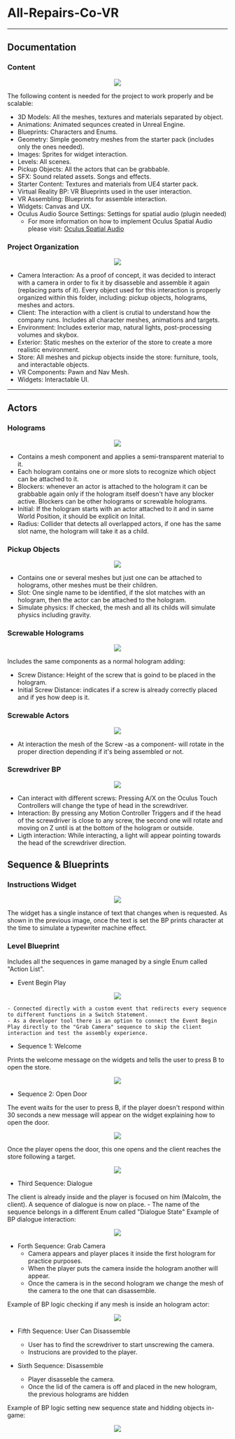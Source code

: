 # All-Repairs-Co-VR
---
## Documentation
### **Content**
<p align="center">
  <img src="Images/Content.PNG">
</p>
The following content is needed for the project to work properly and be scalable:

- 3D Models: All the meshes, textures and materials separated by object.
- Animations: Animated sequnces created in Unreal Engine.
- Blueprints: Characters and Enums.
- Geometry: Simple geometry meshes from the starter pack (includes only the ones needed).
- Images: Sprites for widget interaction.
- Levels: All scenes.
- Pickup Objects: All the actors that can be grabbable.
- SFX: Sound related assets. Songs and effects.
- Starter Content: Textures and materials from UE4 starter pack.
- Virtual Reality BP: VR Blueprints used in the user interaction.
- VR Assembling: Blueprints for assemble interaction.
- Widgets: Canvas and UX.
- Oculus Audio Source Settings: Settings for spatial audio (plugin needed)
    - For more information on how to implement Oculus Spatial Audio please visit: [Oculus Spatial Audio](https://developer.oculus.com/documentation/unreal/audio-osp-ue/)

### **Project Organization**
<p align="center">
  <img src="Images/Level_Organization.PNG">
</p> 

- Camera Interaction: As a proof of concept, it was decided to interact with a camera in order to fix it by disasseble and assemble it again (replacing parts of it). Every object used for this interaction is properly organized within this folder, including: pickup objects, holograms, meshes and actors.
- Client: The interaction with a client is crutial to understand how the company runs. Includes all character meshes, animations and targets.
- Environment: Includes exterior map, natural lights, post-processing volumes and skybox.
- Exterior: Static meshes on the exterior of the store to create a more realistic environment.
- Store: All meshes and pickup objects inside the store: furniture, tools, and interactable objects.
- VR Components: Pawn and Nav Mesh.
- Widgets: Interactable UI.
---

## Actors

### Holograms
<p align="center">
  <img src="Images/Holo.PNG">
</p>

- Contains a mesh component and applies a semi-transparent material to it. 
- Each hologram contains one or more slots to recognize which object can be attached to it. 
- Blockers: whenever an actor is attached to the hologram it can be grabbable again only if the hologram itself doesn't have any blocker active. Blockers can be other holograms or screwable holograms. 
- Initial: If the hologram starts with an actor attached to it and in same World Position, it should be explicit on Inital.
- Radius: Collider that detects all overlapped actors, if one has the same slot name, the hologram will take it as a child.

### Pickup Objects
<p align="center">
  <img src="Images/Pickup.PNG">
</p>

- Contains one or several meshes but just one can be attached to holograms, other meshes must be their children.
- Slot: One single name to be identified, if the slot matches with an hologram, then the actor can be attached to the hologram.
- Simulate physics: If checked, the mesh and all its childs will simulate physics including gravity.

### Screwable Holograms
<p align="center">
  <img src="Images/Screwable.PNG">
</p>

Includes the same components as a normal hologram adding:
- Screw Distance: Height of the screw that is goind to be placed in the hologram.
- Initial Screw Distance: indicates if a screw is already correctly placed and if yes how deep is it.

### Screwable Actors
<p align="center">
  <img src="Images/Screwable_Actor.PNG">
</p>

- At interaction the mesh of the Screw -as a component- will rotate in the proper direction depending if it's being assembled or not.

### Screwdriver BP
<p align="center">
  <img src="Images/Screwdriver.PNG">
</p>

- Can interact with different screws: Pressing A/X on the Oculus Touch Controllers will change the type of head in the screwdriver.
- Interaction: By pressing any Motion Controller Triggers and if the head of the screwdriver is close to any screw, the second one will rotate and moving on Z until is at the bottom of the hologram or outside.
- Ligth interaction: While interacting, a light will appear pointing towards the head of the screwdriver direction.

## Sequence & Blueprints

### Instructions Widget
<p align="center">
  <img src="Images/Widget_BP.PNG">
</p>
The widget has a single instance of text that changes when is requested. 
As shown in the previous image, once the text is set the BP prints character at the time to simulate a typewriter machine effect.

### Level Blueprint
Includes all the sequences in game managed by a single Enum called "Action List".

- Event Begin Play
<p align="center">
  <img src="Images/Begin_Play.PNG">
</p>

	- Connected directly with a custom event that redirects every sequence to different functions in a Switch Statement.
	- As a developer tool there is an option to connect the Event Begin Play directly to the "Grab Camera" sequence to skip the client interaction and test the assembly experience. 
- Sequence 1: Welcome

Prints the welcome message on the widgets and tells the user to press B to open the store.
<p align="center">
  <img src="Images/Welcome.PNG">
</p>

- Sequence 2: Open Door

The event waits for the user to press B, if the player doesn't respond within 30 seconds a new message will appear on the widget explaining how to open the door.
<p align="center">
  <img src="Images/Wait_To_Open.PNG">
</p>

Once the player opens the door, this one opens and the client reaches the store following a target.
<p align="center">
  <img src="Images/Open_Door.PNG">
</p>

- Third Sequence: Dialogue

The client is already inside and the player is focused on him (Malcolm, the client). A sequence of dialogue is now on place.
	- The name of the sequence belongs in a different Enum called "Dialogue State"
Example of BP dialogue interaction:
<p align="center">
  <img src="Images/Dialogue_Interaction.PNG">
</p>

- Forth Sequence: Grab Camera
	- Camera appears and player places it inside the first hologram for practice purposes.
	- When the player puts the camera inside the hologram another will appear.
	- Once the camera is in the second hologram we change the mesh of the camera to the one that can disassemble.

Example of BP logic checking if any mesh is inside an hologram actor:
<p align="center">
  <img src="Images/Camera_In_Hologram.PNG">
</p>

- Fifth Sequence: User Can Disassemble
	- User has to find the screwdriver to start unscrewing the camera.
	- Instrucions are provided to the player.
	
- Sixth Sequence: Disassemble
	- Player disasseble the camera.
	- Once the lid of the camera is off and placed in the new hologram, the previous holograms are hidden

Example of BP logic setting new sequence state and hidding objects in-game:
<p align="center">
  <img src="Images/Hide.PNG">
</p>














